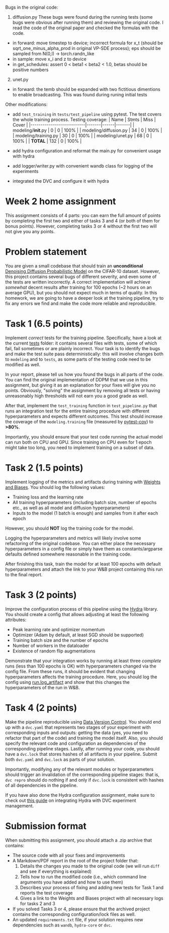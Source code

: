 Bugs in the original code:

1. diffusion.py
   These bugs were found during the running tests (some bugs were obvious after running them) and reviewing the original code. I read the code of the original paper and checked the formulas with the code.
- in forward: move timestep to device; incorrect formula for x_t (should be sqrt_one_minus_alpha_prod in original VP-SDE process); eps should be sampled from N(0,I) -> torch.randn_like
- in sample: move x_i and z to device
- in get_schedules: assert 0 < beta1 < beta2 < 1.0, betas should be positive numbers

2. unet.py
- in forward: the temb should be expanded with two fictitious dimentions to enable broadcasting. This was found during runing initial tests

Other modifications: 
- add ```test_training``` in ```tests/test_pipeline``` using pytest. The test covers the whole training process.
Testing coverage:
| Name                      | Stmts | Miss | Cover |
|---------------------------|-------|------|-------|
| modeling/__init__.py      | 0     | 0    | 100%  |
| modeling/diffusion.py     | 34    | 0    | 100%  |
| modeling/training.py      | 30    | 0    | 100%  |
| modeling/unet.py          | 68    | 0    | 100%  |
| **TOTAL**                 | 132   | 0    | 100%  |

- add hydra configuration and reformat the main.py for convenient usage with hydra
- add logger/writer.py with convenient wandb class for logging of the experiments
- integrated the DVC and configure it with hydra 

  


# Week 2 home assignment

This assignment consists of 4 parts: you can earn the full amount of points by completing the first two and either of 
tasks 3 and 4 (or both of them for bonus points).
However, completing tasks 3 or 4 without the first two will not give you any points.

# Problem statement
You are given a small codebase that should train an **unconditional** [Denoising Diffusion Probabilistic Model](https://arxiv.org/abs/2006.11239)
on the CIFAR-10 dataset.
However, this project contains several bugs of different severity, and even some of the tests are written incorrectly.
A correct implementation will achieve *somewhat* decent results after training for 100 epochs (~2 hours on an average GPU),
but you should not expect much in terms of quality.
In this homework, we are going to have a deeper look at the training pipeline, try to fix any errors we find and make 
the code more reliable and reproducible.

# Task 1 (6.5 points)
Implement *correct* tests for the training pipeline.
Specifically, have a look at the current [tests](./tests) folder: it contains several files with tests, 
some of which fail, fail sometimes or are plainly incorrect.
Your task is to identify the bugs and make the test suite pass deterministically: this will involve changes 
both to `modeling` and to `tests`, as some parts of the testing code need to be modified as well.

In your report, please tell us how you found the bugs in all parts of the code.
You can find the original implementation of DDPM that we use in this assignment, but giving it as an explanation for 
your fixes will give you no points.
Obviously, "solving" the assignment by removing all tests or having unreasonably high thresholds will not earn
you a good grade as well.

After that, implement the `test_training` function in `test_pipeline.py` that runs an integration test for the
entire training procedure with different hyperparameters and expects different outcomes.
This test should increase the coverage of the `modeling.training` file (measured by [pytest-cov](https://github.com/pytest-dev/pytest-cov)) to **>80%**.

Importantly, you should ensure that your test code running the actual model can run both on CPU and GPU.
Since training on CPU even for 1 epoch might take too long, you need to implement training on a subset of data.


# Task 2 (1.5 points)
Implement logging of the metrics and artifacts during training with [Weights and Biases](https://wandb.ai/site).
You should log the following values:
* Training loss and the learning rate
* All training hyperparameters (including batch size, number of epochs etc., as well as all model and diffusion hyperparameters)
* Inputs to the model (1 batch is enough) and samples from it after each epoch

However, you should **NOT** log the training code for the model.

Logging the hyperparameters and metrics will likely involve some refactoring of the original codebase.
You can either place the necessary hyperparameters in a config file or simply have them as constants/argparse defaults 
defined somewhere reasonable in the training code.

After finishing this task, train the model for at least 100 epochs with default hyperparameters and attach the link to
your W&B project containing this run to the final report.

# Task 3 (2 points)
Improve the configuration process of this pipeline using the [Hydra](https://hydra.cc/) library.
You should create a config that allows adjusting at least the following attributes:
* Peak learning rate and optimizer momentum
* Optimizer (Adam by default, at least SGD should be supported)
* Training batch size and the number of epochs
* Number of workers in the dataloader
* Existence of random flip augmentations

Demonstrate that your integration works by running at least three *complete* runs (less than 100 epochs is OK) 
with hyperparameters changed via the config file.
From these runs, it should be evident that changing hyperparameters affects the training procedure.
Here, you should log the config using [run.log_artifact](https://docs.wandb.ai/ref/python/run#log_artifact)
and show that this changes the hyperparameters of the run in W&B.

# Task 4 (2 points)
Make the pipeline reproducible using [Data Version Control](https://dvc.org/). 
You should end up with a `dvc.yaml` that represents two stages of your experiment with corresponding inputs and outputs: 
getting the data (yes, you need to refactor that part of the code) and training the model itself.
Also, you should specify the relevant code and configuration as dependencies of the corresponding pipeline stages.
Lastly, after running your code, you should have a `dvc.lock` that stores hashes of all artifacts in your pipeline.
Submit both `dvc.yaml` and `dvc.lock` as parts of your solution.

Importantly, modifying any of the relevant modules or hyperparameters should trigger an invalidation of the
corresponding pipeline stages: that is, `dvc repro` should do nothing if and only if `dvc.lock` is consistent with
hashes of all dependencies in the pipeline.

If you have also done the Hydra configuration assignment, make sure to check out [this guide](https://dvc.org/doc/user-guide/experiment-management/hydra-composition)
on integrating Hydra with DVC experiment management.

# Submission format
When submitting this assignment, you should attach a .zip archive that contains:
- The source code with all your fixes and improvements
- A Markdown/PDF report in the root of the project folder that:
  1. Details the changes you made to the original code (we will run `diff` and see if everything is explained)
  2. Tells how to run the modified code (i.e., which command line arguments you have added and how to use them)
  3. Describes your process of fixing and adding new tests for Task 1 and reports the test coverage
  4. Gives a link to the Weights and Biases project with all necessary logs for tasks 2 and 3
- If you solved Tasks 3 or 4, please ensure that the archived project contains the corresponding configuration/lock files as well.
- An updated `requirements.txt` file, if your solution requires new dependencies such as `wandb`, `hydra-core` or `dvc`.
